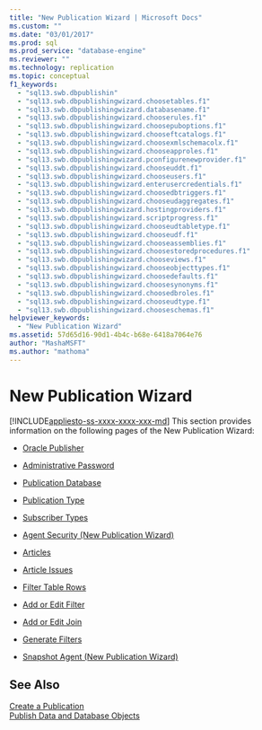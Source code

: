 ```yaml
---
title: "New Publication Wizard | Microsoft Docs"
ms.custom: ""
ms.date: "03/01/2017"
ms.prod: sql
ms.prod_service: "database-engine"
ms.reviewer: ""
ms.technology: replication
ms.topic: conceptual
f1_keywords: 
  - "sql13.swb.dbpublishin"
  - "sql13.swb.dbpublishingwizard.choosetables.f1"
  - "sql13.swb.dbpublishingwizard.databasename.f1"
  - "sql13.swb.dbpublishingwizard.chooserules.f1"
  - "sql13.swb.dbpublishingwizard.choosepuboptions.f1"
  - "sql13.swb.dbpublishingwizard.chooseftcatalogs.f1"
  - "sql13.swb.dbpublishingwizard.choosexmlschemacolx.f1"
  - "sql13.swb.dbpublishingwizard.chooseapproles.f1"
  - "sql13.swb.dbpublishingwizard.pconfigurenewprovider.f1"
  - "sql13.swb.dbpublishingwizard.chooseuddt.f1"
  - "sql13.swb.dbpublishingwizard.chooseusers.f1"
  - "sql13.swb.dbpublishingwizard.enterusercredentials.f1"
  - "sql13.swb.dbpublishingwizard.choosedbtriggers.f1"
  - "sql13.swb.dbpublishingwizard.chooseudaggregates.f1"
  - "sql13.swb.dbpublishingwizard.hostingproviders.f1"
  - "sql13.swb.dbpublishingwizard.scriptprogress.f1"
  - "sql13.swb.dbpublishingwizard.chooseudtabletype.f1"
  - "sql13.swb.dbpublishingwizard.chooseudf.f1"
  - "sql13.swb.dbpublishingwizard.chooseassemblies.f1"
  - "sql13.swb.dbpublishingwizard.choosestoredprocedures.f1"
  - "sql13.swb.dbpublishingwizard.chooseviews.f1"
  - "sql13.swb.dbpublishingwizard.chooseobjecttypes.f1"
  - "sql13.swb.dbpublishingwizard.choosedefaults.f1"
  - "sql13.swb.dbpublishingwizard.choosesynonyms.f1"
  - "sql13.swb.dbpublishingwizard.choosedbroles.f1"
  - "sql13.swb.dbpublishingwizard.chooseudtype.f1"
  - "sql13.swb.dbpublishingwizard.chooseschemas.f1"
helpviewer_keywords: 
  - "New Publication Wizard"
ms.assetid: 57d65d16-90d1-4b4c-b68e-6418a7064e76
author: "MashaMSFT"
ms.author: "mathoma"
---
```

# New Publication Wizard
[!INCLUDE[appliesto-ss-xxxx-xxxx-xxx-md](../../includes/appliesto-ss-xxxx-xxxx-xxx-md.md)]
  This section provides information on the following pages of the New Publication Wizard:  
  
-   [Oracle Publisher](../../relational-databases/replication/oracle-publisher.md)  
  
-   [Administrative Password](../../relational-databases/replication/administrative-password.md)  
  
-   [Publication Database](../../relational-databases/replication/publication-database.md)  
  
-   [Publication Type](../../relational-databases/replication/publication-type.md)  
  
-   [Subscriber Types](../../relational-databases/replication/subscriber-types.md)  
  
-   [Agent Security &#40;New Publication Wizard&#41;](../../relational-databases/replication/agent-security-new-publication-wizard.md)  
  
-   [Articles](../../relational-databases/replication/articles.md)  
  
-   [Article Issues](../../relational-databases/replication/article-issues.md)  
  
-   [Filter Table Rows](../../relational-databases/replication/filter-table-rows.md)  
  
-   [Add or Edit Filter](../../relational-databases/replication/add-or-edit-filter.md)  
  
-   [Add or Edit Join](../../relational-databases/replication/add-or-edit-join.md)  
  
-   [Generate Filters](../../relational-databases/replication/generate-filters.md)  
  
-   [Snapshot Agent &#40;New Publication Wizard&#41;](../../relational-databases/replication/snapshot-agent-new-publication-wizard.md)  
  
## See Also  
 [Create a Publication](../../relational-databases/replication/publish/create-a-publication.md)   
 [Publish Data and Database Objects](../../relational-databases/replication/publish/publish-data-and-database-objects.md)   

  
  
